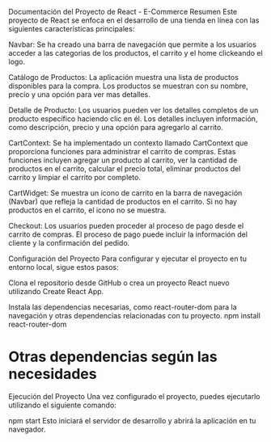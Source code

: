 Documentación del Proyecto de React - E-Commerce
Resumen
Este proyecto de React se enfoca en el desarrollo de una tienda en línea con las siguientes características principales:

Navbar: Se ha creado una barra de navegación que permite a los usuarios acceder a las categorias de los productos, el carrito y el home clickeando el logo.

Catálogo de Productos: La aplicación muestra una lista de productos disponibles para la compra. Los productos se muestran con su nombre, precio y una opción para ver mas detalles.

Detalle de Producto: Los usuarios pueden ver los detalles completos de un producto específico haciendo clic en él. Los detalles incluyen información, como descripción, precio y una opción para agregarlo al carrito.

CartContext: Se ha implementado un contexto llamado CartContext que proporciona funciones para administrar el carrito de compras. Estas funciones incluyen agregar un producto al carrito, ver la cantidad de productos en el carrito, calcular el precio total, eliminar productos del carrito y limpiar el carrito por completo.

CartWidget: Se muestra un ícono de carrito en la barra de navegación (Navbar) que refleja la cantidad de productos en el carrito. Si no hay productos en el carrito, el icono no se muestra.

Checkout: Los usuarios pueden proceder al proceso de pago desde el carrito de compras. El proceso de pago puede incluir la información del cliente y la confirmación del pedido.

Configuración del Proyecto
Para configurar y ejecutar el proyecto en tu entorno local, sigue estos pasos:

Clona el repositorio desde GitHub o crea un proyecto React nuevo utilizando Create React App.

Instala las dependencias necesarias, como react-router-dom para la navegación y otras dependencias relacionadas con tu proyecto.
npm install react-router-dom

# Otras dependencias según las necesidades

Ejecución del Proyecto
Una vez configurado el proyecto, puedes ejecutarlo utilizando el siguiente comando:

npm start
Esto iniciará el servidor de desarrollo y abrirá la aplicación en tu navegador.

